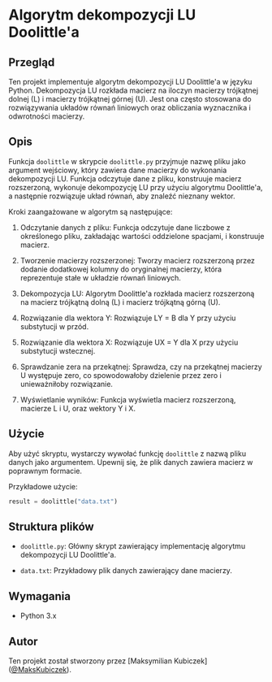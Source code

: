 # Algorytm dekompozycji LU Doolittle'a

## Przegląd

Ten projekt implementuje algorytm dekompozycji LU Doolittle'a w języku Python. Dekompozycja LU rozkłada macierz na iloczyn macierzy trójkątnej dolnej (L) i macierzy trójkątnej górnej (U). Jest ona często stosowana do rozwiązywania układów równań liniowych oraz obliczania wyznacznika i odwrotności macierzy.

## Opis

Funkcja `doolittle` w skrypcie `doolittle.py` przyjmuje nazwę pliku jako argument wejściowy, który zawiera dane macierzy do wykonania dekompozycji LU. Funkcja odczytuje dane z pliku, konstruuje macierz rozszerzoną, wykonuje dekompozycję LU przy użyciu algorytmu Doolittle'a, a następnie rozwiązuje układ równań, aby znaleźć nieznany wektor.

Kroki zaangażowane w algorytm są następujące:

1. Odczytanie danych z pliku: Funkcja odczytuje dane liczbowe z określonego pliku, zakładając wartości oddzielone spacjami, i konstruuje macierz.

2. Tworzenie macierzy rozszerzonej: Tworzy macierz rozszerzoną przez dodanie dodatkowej kolumny do oryginalnej macierzy, która reprezentuje stałe w układzie równań liniowych.

3. Dekompozycja LU: Algorytm Doolittle'a rozkłada macierz rozszerzoną na macierz trójkątną dolną (L) i macierz trójkątną górną (U).

4. Rozwiązanie dla wektora Y: Rozwiązuje LY = B dla Y przy użyciu substytucji w przód.

5. Rozwiązanie dla wektora X: Rozwiązuje UX = Y dla X przy użyciu substytucji wstecznej.

6. Sprawdzanie zera na przekątnej: Sprawdza, czy na przekątnej macierzy U występuje zero, co spowodowałoby dzielenie przez zero i unieważniłoby rozwiązanie.

7. Wyświetlanie wyników: Funkcja wyświetla macierz rozszerzoną, macierze L i U, oraz wektory Y i X.

## Użycie

Aby użyć skryptu, wystarczy wywołać funkcję `doolittle` z nazwą pliku danych jako argumentem. Upewnij się, że plik danych zawiera macierz w poprawnym formacie.

Przykładowe użycie:

```python
result = doolittle("data.txt")
```

## Struktura plików

- `doolittle.py`: Główny skrypt zawierający implementację algorytmu dekompozycji LU Doolittle'a.

- `data.txt`: Przykładowy plik danych zawierający dane macierzy.

## Wymagania

- Python 3.x

## Autor

Ten projekt został stworzony przez [Maksymilian Kubiczek] ([@MaksKubiczek](https://github.com/MaksKubiczek)).
